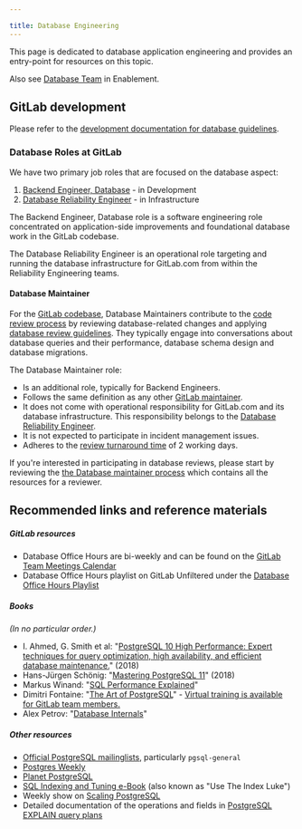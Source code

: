 ```yaml
---

title: Database Engineering
---
```








This page is dedicated to database application engineering and provides an entry-point for resources on this topic.

Also see [Database Team](/handbook/engineering/infrastructure/core-platform/data_stores/database/) in Enablement.

## GitLab development

Please refer to the [development documentation for database guidelines](https://docs.gitlab.com/ee/development/#database-guides).

### Database Roles at GitLab

We have two primary job roles that are focused on the database aspect:

1. [Backend Engineer, Database](/job-families/engineering/backend-engineer/) - in Development
2. [Database Reliability Engineer](/job-families/engineering/infrastructure/database-reliability-engineer/) - in Infrastructure

The Backend Engineer, Database role is a software engineering role concentrated on application-side improvements and foundational database work in the GitLab codebase.

The Database Reliability Engineer is an operational role targeting and running the database infrastructure for GitLab.com from within the Reliability Engineering teams.

#### Database Maintainer

For the [GitLab codebase](https://gitlab.com/gitlab-org/gitlab), Database Maintainers contribute to the [code review process](https://docs.gitlab.com/ee/development/code_review.html) by reviewing database-related changes and applying [database review guidelines](https://docs.gitlab.com/ee/development/database_review.html). They typically engage into conversations about database queries and their performance, database schema design and database migrations.

The Database Maintainer role:

* Is an additional role, typically for Backend Engineers.
* Follows the same definition as any other [GitLab maintainer](/handbook/engineering/workflow/code-review/#maintainer).
* It does not come with operational responsibility for GitLab.com and its database infrastructure. This responsibility belongs to the [Database Reliability Engineer](/job-families/engineering/infrastructure/database-reliability-engineer/).
* It is not expected to participate in incident management issues.
* Adheres to the [review turnaround time](https://docs.gitlab.com/ee/development/code_review.html#review-turnaround-time) of 2 working days.

If you're interested in participating in database reviews, please start by reviewing the [the Database maintainer process](https://gitlab.com/gitlab-com/www-gitlab-com/-/blob/master/sites/handbook/source/handbook/engineering/workflow/code-review/index.md#project-maintainer-process-for-gitlab-database) which contains all the resources for a reviewer.

## Recommended links and reference materials

##### GitLab resources

* Database Office Hours are bi-weekly and can be found on the [GitLab Team Meetings Calendar](/handbook/tools-and-tips/#gitlab-team-meetings-calendar)
* Database Office Hours playlist on GitLab Unfiltered under the [Database Office Hours Playlist](https://www.youtube.com/playlist?list=PL05JrBw4t0Kp-kqXeiF7fF7cFYaKtdqXM)

##### Books

*(In no particular order.)*

* I. Ahmed, G. Smith et al: "[PostgreSQL 10 High Performance: Expert techniques for query optimization, high availability, and efficient database maintenance.](https://www.amazon.com/dp/1788474481)" (2018)
* Hans-Jürgen Schönig: "[Mastering PostgreSQL 11](https://www.amazon.com/Mastering-PostgreSQL-techniques-fault-tolerant-applications/dp/1789537819)" (2018)
* Markus Winand: "[SQL Performance Explained](https://sql-performance-explained.com/)"
* Dimitri Fontaine: "[The Art of PostgreSQL](https://theartofpostgresql.com/)" - [Virtual training is available for GitLab team members.](https://gitlab.com/gitlab-org/database-team/team-tasks/-/issues/23)
* Alex Petrov: "[Database Internals](https://www.databass.dev/)"

##### Other resources

* [Official PostgreSQL mailinglists](https://www.postgresql.org/list/), particularly `pgsql-general`
* [Postgres Weekly](https://postgresweekly.com)
* [Planet PostgreSQL](https://planet.postgresql.org)
* [SQL Indexing and Tuning e-Book](https://use-the-index-luke.com/) (also known as "Use The Index Luke")
* Weekly show on [Scaling PostgreSQL](https://www.scalingpostgres.com/)
* Detailed documentation of the operations and fields in [PostgreSQL EXPLAIN query plans](https://www.pgmustard.com/docs/explain)
